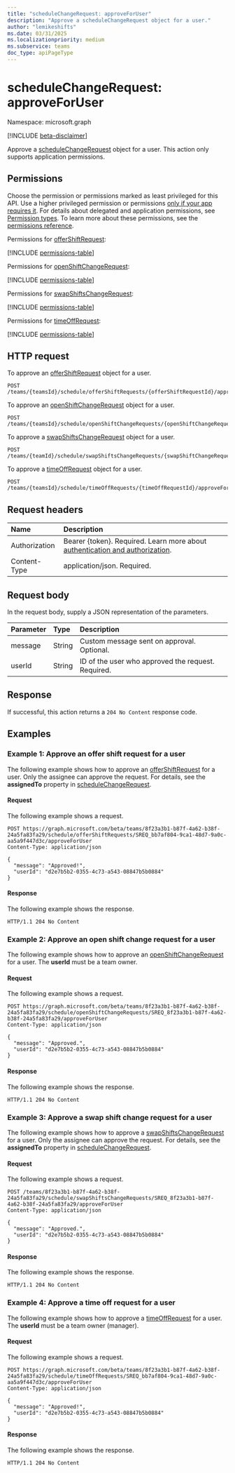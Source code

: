 ```yaml
---
title: "scheduleChangeRequest: approveForUser"
description: "Approve a scheduleChangeRequest object for a user."
author: "lemikeshifts"
ms.date: 03/31/2025
ms.localizationpriority: medium
ms.subservice: teams
doc_type: apiPageType
---
```


# scheduleChangeRequest: approveForUser

Namespace: microsoft.graph

[!INCLUDE [beta-disclaimer](../../includes/beta-disclaimer.md)]

Approve a [scheduleChangeRequest](../resources/schedulechangerequest.md) object for a user. This action only supports application permissions.

## Permissions

Choose the permission or permissions marked as least privileged for this API. Use a higher privileged permission or permissions [only if your app requires it](/graph/permissions-overview#best-practices-for-using-microsoft-graph-permissions). For details about delegated and application permissions, see [Permission types](/graph/permissions-overview#permission-types). To learn more about these permissions, see the [permissions reference](/graph/permissions-reference).

Permissions for [offerShiftRequest](../resources/offershiftrequest.md):

<!-- { "blockType": "permissions", "name": "schedulechangerequest_approveforuser" } -->
[!INCLUDE [permissions-table](../includes/permissions/schedulechangerequest-approveforuser-permissions.md)]

Permissions for [openShiftChangeRequest](../resources/openshiftchangerequest.md):

<!-- { "blockType": "permissions", "name": "schedulechangerequest_approveforuser_2" } -->
[!INCLUDE [permissions-table](../includes/permissions/schedulechangerequest-approveforuser-2-permissions.md)]

Permissions for [swapShiftsChangeRequest](../resources/swapshiftschangerequest.md):

<!-- { "blockType": "permissions", "name": "schedulechangerequest_approveforuser_3" } -->
[!INCLUDE [permissions-table](../includes/permissions/schedulechangerequest-approveforuser-3-permissions.md)]

Permissions for [timeOffRequest](../resources/timeoffrequest.md):

<!-- { "blockType": "permissions", "name": "schedulechangerequest_approveforuser_4" } -->
[!INCLUDE [permissions-table](../includes/permissions/schedulechangerequest-approveforuser-4-permissions.md)]

## HTTP request

To approve an [offerShiftRequest](../resources/offershiftrequest.md) object for a user.

<!-- {
  "blockType": "ignored"
}
-->
``` http
POST /teams/{teamsId}/schedule/offerShiftRequests/{offerShiftRequestId}/approveForUser
```

To approve an [openShiftChangeRequest](../resources/openshiftchangerequest.md) object for a user.

<!-- {
  "blockType": "ignored"
}
-->
``` http
POST /teams/{teamsId}/schedule/openShiftChangeRequests/{openShiftChangeRequestId}/approveForUser
```

To approve a [swapShiftsChangeRequest](../resources/swapshiftschangerequest.md) object for a user.

<!-- {
  "blockType": "ignored"
}
-->
``` http
POST /teams/{teamId}/schedule/swapShiftsChangeRequests/{swapShiftChangeRequestId}/approveForUser
```

To approve a [timeOffRequest](../resources/timeoffrequest.md) object for a user.

<!-- {
  "blockType": "ignored"
}
-->
``` http
POST /teams/{teamsId}/schedule/timeOffRequests/{timeOffRequestId}/approveForUser
```

## Request headers

|Name|Description|
|:---|:---|
|Authorization|Bearer {token}. Required. Learn more about [authentication and authorization](/graph/auth/auth-concepts).|
|Content-Type|application/json. Required.|

## Request body

In the request body, supply a JSON representation of the parameters.

|Parameter|Type|Description|
|:---|:---|:---|
|message|String|Custom message sent on approval. Optional.|
|userId|String|ID of the user who approved the request. Required.|

## Response

If successful, this action returns a `204 No Content` response code.

## Examples

### Example 1: Approve an offer shift request for a user

The following example shows how to approve an [offerShiftRequest](../resources/offershiftrequest.md) for a user. Only the assignee can approve the request. For details, see the **assignedTo** property in [scheduleChangeRequest](../resources/schedulechangerequest.md).

#### Request

The following example shows a request.
<!-- {
  "blockType": "request",
  "name": "offershiftrequestthis.approveforuser"
}
-->
``` http
POST https://graph.microsoft.com/beta/teams/8f23a3b1-b87f-4a62-b38f-24a5fa83fa29/schedule/offerShiftRequests/SREQ_bb7af804-9ca1-48d7-9a0c-aa5a9f447d3c/approveForUser
Content-Type: application/json

{
  "message": "Approved!",
  "userId": "d2e7b5b2-0355-4c73-a543-08847b5b0884"
}
```

#### Response

The following example shows the response.
<!-- {
  "blockType": "response",
  "truncated": true
}
-->
``` http
HTTP/1.1 204 No Content
```

### Example 2: Approve an open shift change request for a user

The following example shows how to approve an [openShiftChangeRequest](../resources/openshiftchangerequest.md) for a user. The **userId** must be a team owner.

#### Request

The following example shows a request.
<!-- {
  "blockType": "request",
  "name": "openshiftchangerequestthis.approveforuser"
}
-->
``` http
POST https://graph.microsoft.com/beta/teams/8f23a3b1-b87f-4a62-b38f-24a5fa83fa29/schedule/openShiftChangeRequests/SREQ_8f23a3b1-b87f-4a62-b38f-24a5fa83fa29/approveForUser
Content-Type: application/json

{
  "message": "Approved.",
  "userId": "d2e7b5b2-0355-4c73-a543-08847b5b0884"
}
```

#### Response

The following example shows the response.
<!-- {
  "blockType": "response",
  "truncated": true
}
-->
``` http
HTTP/1.1 204 No Content
```

### Example 3: Approve a swap shift change request for a user

The following example shows how to approve a [swapShiftsChangeRequest](../resources/swapshiftschangerequest.md) for a user. Only the assignee can approve the request. For details, see the **assignedTo** property in [scheduleChangeRequest](../resources/schedulechangerequest.md).

#### Request

The following example shows a request.
<!-- {
  "blockType": "request",
  "name": "swapShiftsChangeRequestthis.approveforuser"
}
-->
``` http
POST /teams/8f23a3b1-b87f-4a62-b38f-24a5fa83fa29/schedule/swapShiftsChangeRequests/SREQ_8f23a3b1-b87f-4a62-b38f-24a5fa83fa29/approveForUser
Content-Type: application/json

{
  "message": "Approved.",
  "userId": "d2e7b5b2-0355-4c73-a543-08847b5b0884"
}
```

#### Response

The following example shows the response.
<!-- {
  "blockType": "response",
  "truncated": true
}
-->
``` http
HTTP/1.1 204 No Content
```

### Example 4: Approve a time off request for a user

The following example shows how to approve a [timeOffRequest](../resources/timeoffrequest.md) for a user. The **userId** must be a team owner (manager).

#### Request

The following example shows a request.
<!-- {
  "blockType": "request",
  "name": "timeoffrequestthis.approveforuser"
}
-->
``` http
POST https://graph.microsoft.com/beta/teams/8f23a3b1-b87f-4a62-b38f-24a5fa83fa29/schedule/timeOffRequests/SREQ_bb7af804-9ca1-48d7-9a0c-aa5a9f447d3c/approveForUser
Content-Type: application/json

{
  "message": "Approved!",
  "userId": "d2e7b5b2-0355-4c73-a543-08847b5b0884"
}
```

#### Response

The following example shows the response.
<!-- {
  "blockType": "response",
  "truncated": true
}
-->
``` http
HTTP/1.1 204 No Content
```
